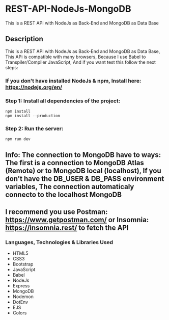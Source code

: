 # REST-API-NodeJs-MongoDB
This is a REST API with NodeJs as Back-End and MongoDB as Data Base

## Description
This is a REST API with NodeJs as Back-End and MongoDB as Data Base, This APi is compatible with many browsers, Because I use Babel to Transpiler/Compiler JavaScript, And if you want test this follow the next steps:

### If you don't have installed NodeJs & npm, Install here: https://nodejs.org/en/
### Step 1: Install all dependencies of the project:
```npm
npm install
npm install --production
```
### Step 2: Run the server:
```npm
npm run dev
```
## Info: The connection to MongoDB have to ways: The first is a connection to MongoDB Atlas (Remote) or to MongoDB local (localhost), If you don't have the DB_USER & DB_PASS environment variables, The connection automaticaly connecto to the localhost MongoDB
## I recommend you use Postman: https://www.getpostman.com/ or Insomnia: https://insomnia.rest/ to fetch the API

### Languages, Technologies & Libraries Used
* HTML5
* CSS3
* Bootstrap
* JavaScript
* Babel
* NodeJs
* Express
* MongoDB
* Nodemon
* DotEnv
* EJS
* Colors
